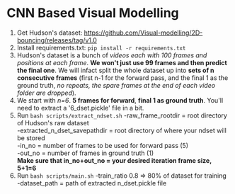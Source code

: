 # CNN Based Visual Modelling
1) Get Hudson's dataset: https://github.com/Visual-modelling/2D-bouncing/releases/tag/v1.0
2) Install requirements.txt:
`pip install -r requirements.txt`
3) Hudson's dataset is a bunch of *videos each with 100 frames and positions at each frame*. **We won't just use 99 frames and then predict the final one**. We will infact split the whole dataset up into **sets of n consecutive frames** (first n-1 for the forward pass, and the final 1 as the ground truth, *no repeats, the spare frames at the end of each video folder are dropped*).
4) We start with *n=6*. **5 frames for forward**, **final 1 as ground truth**. You'll need to extract a '6_dset.pickle' file in a bit.
5) Run `bash scripts/extract_ndset.sh`
-raw_frame_rootdir = root directory of Hudson's raw dataset  
-extracted_n_dset_savepathdir = root directory of where your ndset will be stored  
-in_no = number of frames to be used for forward pass (5)  
-out_no = number of frames in ground truth (1)  
**Make sure that in_no+out_no = your desired iteration frame size, 5+1=6**
6) Run `bash scripts/main.sh`
-train_ratio 0.8 => 80% of dataset for training  
-dataset_path = path of extracted n_dset.pickle file  